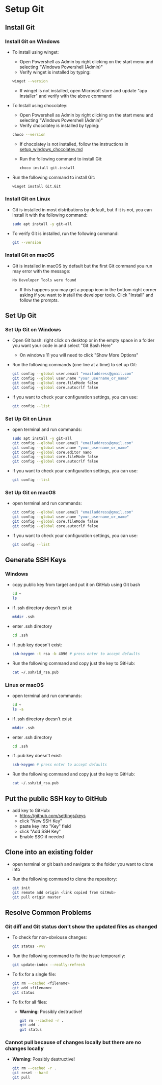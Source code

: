 # Setup Git

## Install Git

### Install Git on Windows

* To install using winget:
  * Open Powershell as Admin by right clicking on the start menu and selecting "Windows Powershell (Admin)"
  * Verify winget is installed by typing:

  ```bash
  winget --version
  ```

  * If winget is not installed, open Microsoft store and update "app installer" and verify with the above command

* To Install using chocolatey:
  * Open Powershell as Admin by right clicking on the start menu and selecting "Windows Powershell (Admin)"
  * Verify chocolatey is installed by typing:

  ```bash
  choco --version
  ```

  * If chocolatey is not installed, follow the instructions in [setup_windows_chocolatey.md](setup_windows_chocolatey.md)
  
  * Run the following command to install Git:

    ```bash
    choco install git.install
    ```

* Run the following command to install Git:

    ```bash
    winget install Git.Git
    ```

### Install Git on Linux

* Git is installed in most distributions by default, but if it is not, you can install it with the following command:

  ```bash
  sudo apt install -y git-all
  ```

* To verify Git is installed, run the following command:

  ```bash
  git --version
  ```

### Install Git on macOS

* Git is installed in macOS by default but the first Git command you run may error with the message:
  
    ```bash
    No Developer Tools were found
    ```
  
  * If this happens you may get a popup icon in the bottom right corner asking if you want to install the developer tools. Click "Install" and follow the prompts.

## Set Up Git

### Set Up Git on Windows

* Open Git bash: right click on desktop or in the empty space in a folder you want your code in and select "Git Bash Here"
  * On windows 11 you will need to click "Show More Options"
* Run the following commands (one line at a time) to set up Git:

  ```bash
  git config --global user.email "emailaddress@gmail.com"
  git config --global user.name "your_username_or_name"
  git config --global core.fileMode false
  git config --global core.autocrlf false
  ```

* If you want to check your configuration settings, you can use:

  ```bash
  git config --list
  ```

### Set Up Git on Linux

* open terminal and run commands:

  ```bash
  sudo apt install -y git-all
  git config --global user.email "emailaddress@gmail.com"
  git config --global user.name "your_username_or_name"
  git config --global core.editor nano
  git config --global core.fileMode false
  git config --global core.autocrlf false
  ```

* If you want to check your configuration settings, you can use:

  ```bash
  git config --list
  ```

### Set Up Git on macOS

* open terminal and run commands:

  ```bash
  git config --global user.email "emailaddress@gmail.com"
  git config --global user.name "your_username_or_name"
  git config --global core.fileMode false
  git config --global core.autocrlf false
  ```

* If you want to check your configuration settings, you can use:

  ```bash
  git config --list
  ```

## Generate SSH Keys

### Windows

* copy public key from target and put it on GitHub using Git bash

    ```bash
    cd ~
    ls
    ```

* if .ssh directory doesn't exist:

    ```bash
    mkdir .ssh
    ```

* enter .ssh directory

    ```bash
    cd .ssh
    ```

* if .pub key doesn't exist:

    ```bash
    ssh-keygen -t rsa -b 4096 # press enter to accept defaults
    ```

* Run the following command and copy just the key to GitHub:

    ```bash
    cat ~/.ssh/id_rsa.pub
    ```

### Linux or macOS

* open terminal and run commands:

  ```bash
  cd ~
  ls -a
  ```
  
* if .ssh directory doesn't exist:

  ```bash
  mkdir .ssh
  ```
  
* enter .ssh directory

  ```bash
  cd .ssh
  ```
  
* if .pub key doesn't exist:

  ```bash
  ssh-keygen # press enter to accept defaults
  ```
  
* Run the following command and copy just the key to GitHub:

  ```bash
  cat ~/.ssh/id_rsa.pub
  ```

## Put the public SSH key to GitHub

* add key to GitHub:
  * <https://github.com/settings/keys>
  * click "New SSH Key"
  * paste key into "Key" field
  * click "Add SSH Key"
  * Enable SSO if needed

## Clone into an existing folder

* open terminal or git bash and navigate to the folder you want to clone into

* Run the following command to clone the repository:

  ```bash
  git init
  git remote add origin <link copied from GitHub>
  git pull origin master
  ```

## Resolve Common Problems

### Git diff and Git status don't show the updated files as changed

* To check for non-obviouse changes:

  ```bash
  git status -vvv
  ```

* Run the following command to fix the issue temporarily:

  ```bash
  git update-index --really-refresh
  ```

* To fix for a single file:

  ```bash
  git rm --cached <filename>
  git add <filename>
  git status
  ```

* To fix for all files:

  * **Warning**: Possibly destructive!
  
    ```bash
    git rm --cached -r .
    git add .
    git status
    ```

### Cannot pull because of changes locally but there are no changes locally

* **Warning**: Possibly destructive!

  ```bash
  git rm --cached -r .
  git reset --hard
  git pull
  ```
